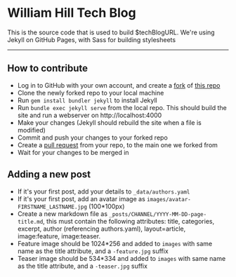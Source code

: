 # William Hill Tech Blog

This is the source code that is used to build $techBlogURL. We're using Jekyll on GitHub Pages, with Sass for building stylesheets

---

## How to contribute
* Log in to GitHub with your own account, and create a [fork](https://help.github.com/articles/fork-a-repo/) of [this repo](http://repo.url)
* Clone the newly forked repo to your local machine
* Run `gem install bundler jekyll` to install Jekyll
* Run `bundle exec jekyll serve` from the local repo. This should build the site and run a webserver on http://localhost:4000
* Make your changes (Jekyll should rebuild the site when a file is modified)
* Commit and push your changes to your forked repo
* Create a [pull request](https://help.github.com/articles/creating-a-pull-request/) from your repo, to the main one we forked from
* Wait for your changes to be merged in

## Adding a new post
* If it's your first post, add your details to `_data/authors.yaml`
* If it's your first post, add an avatar image as `images/avatar-FIRSTNAME_LASTNAME.jpg` (100*100px)
* Create a new markdown file as `_posts/CHANNEL/YYYY-MM-DD-page-title.md`, this must contain the following attributes: title, categories, excerpt, author (referencing authors.yaml), layout=article, image:feature, image:teaser.
* Feature image should be 1024*256 and added to `images` with same name as the title attribute, and a `-feature.jpg` suffix
* Teaser image should be 534*334 and added to `images` with same name as the title attribute, and a `-teaser.jpg` suffix
